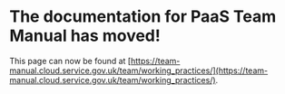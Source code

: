 
# The documentation for PaaS Team Manual has moved!
This page can now be found at [https://team-manual.cloud.service.gov.uk/team/working_practices/](https://team-manual.cloud.service.gov.uk/team/working_practices/).
